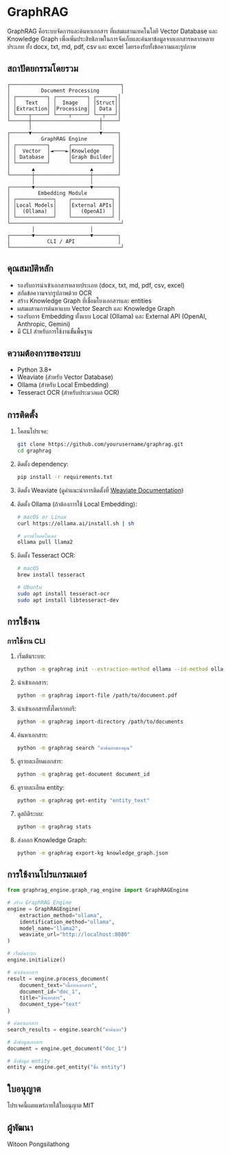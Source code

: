# GraphRAG

GraphRAG คือระบบจัดการและค้นหาเอกสาร ที่ผสมผสานเทคโนโลยี Vector Database และ Knowledge Graph เพื่อเพิ่มประสิทธิภาพในการจัดเก็บและค้นหาข้อมูลจากเอกสารหลากหลายประเภท ทั้ง docx, txt, md, pdf, csv และ excel โดยรองรับทั้งข้อความและรูปภาพ

## สถาปัตยกรรมโดยรวม

```
┌────────────────────────────────────┐
│          Document Processing       │
│ ┌──────────┐ ┌──────────┐ ┌──────┐│
│ │   Text   │ │  Image   │ │Struct││
│ │Extraction│ │Processing│ │ Data ││
│ └────┬─────┘ └────┬─────┘ └──┬───┘│
└──────┼──────────────────────┼─────┘
       │                      │
┌──────▼──────────────────────▼─────┐
│          GraphRAG Engine          │
│ ┌──────────┐      ┌─────────────┐ │
│ │  Vector  │◄────►│Knowledge    │ │
│ │ Database │      │Graph Builder│ │
│ └──────────┘      └─────────────┘ │
│       ▲                  ▲        │
└───────┼──────────────────┼────────┘
        │                  │
┌───────▼──────────────────▼────────┐
│         Embedding Module          │
│ ┌────────────┐    ┌─────────────┐ │
│ │Local Models│    │External APIs│ │
│ │  (Ollama)  │    │   (OpenAI)  │ │
│ └────────────┘    └─────────────┘ │
└────────────────────────────────────┘
        │                  │
┌───────▼──────────────────▼────────┐
│            CLI / API              │
└────────────────────────────────────┘
```

## คุณสมบัติหลัก

- รองรับการนำเข้าเอกสารหลายประเภท (docx, txt, md, pdf, csv, excel)
- สกัดข้อความจากรูปภาพด้วย OCR
- สร้าง Knowledge Graph ที่เชื่อมโยงเอกสารและ entities
- ผสมผสานการค้นหาแบบ Vector Search และ Knowledge Graph
- รองรับการ Embedding ทั้งแบบ Local (Ollama) และ External API (OpenAI, Anthropic, Gemini)
- มี CLI สำหรับการใช้งานขั้นพื้นฐาน

## ความต้องการของระบบ

- Python 3.8+
- Weaviate (สำหรับ Vector Database)
- Ollama (สำหรับ Local Embedding)
- Tesseract OCR (สำหรับประมวลผล OCR)

## การติดตั้ง

1. โคลนโปรเจค:
   ```bash
   git clone https://github.com/yourusername/graphrag.git
   cd graphrag
   ```

2. ติดตั้ง dependency:
   ```bash
   pip install -r requirements.txt
   ```

3. ติดตั้ง Weaviate (ดูคำแนะนำการติดตั้งที่ [Weaviate Documentation](https://weaviate.io/developers/weaviate/installation))

4. ติดตั้ง Ollama (ถ้าต้องการใช้ Local Embedding):
   ```bash
   # macOS or Linux
   curl https://ollama.ai/install.sh | sh
   
   # ดาวน์โหลดโมเดล
   ollama pull llama2
   ```

5. ติดตั้ง Tesseract OCR:
   ```bash
   # macOS
   brew install tesseract
   
   # Ubuntu
   sudo apt install tesseract-ocr
   sudo apt install libtesseract-dev
   ```

## การใช้งาน

### การใช้งาน CLI

1. เริ่มต้นระบบ:
   ```bash
   python -m graphrag init --extraction-method ollama --id-method ollama --model-name llama2
   ```

2. นำเข้าเอกสาร:
   ```bash
   python -m graphrag import-file /path/to/document.pdf
   ```

3. นำเข้าเอกสารทั้งไดเรกทอรี:
   ```bash
   python -m graphrag import-directory /path/to/documents
   ```

4. ค้นหาเอกสาร:
   ```bash
   python -m graphrag search "คำค้นหาของคุณ"
   ```

5. ดูรายละเอียดเอกสาร:
   ```bash
   python -m graphrag get-document document_id
   ```

6. ดูรายละเอียด entity:
   ```bash
   python -m graphrag get-entity "entity_text"
   ```

7. ดูสถิติระบบ:
   ```bash
   python -m graphrag stats
   ```

8. ส่งออก Knowledge Graph:
   ```bash
   python -m graphrag export-kg knowledge_graph.json
   ```

## การใช้งานโปรแกรมเมอร์

```python
from graphrag_engine.graph_rag_engine import GraphRAGEngine

# สร้าง GraphRAG Engine
engine = GraphRAGEngine(
    extraction_method="ollama",
    identification_method="ollama",
    model_name="llama2",
    weaviate_url="http://localhost:8080"
)

# เริ่มต้นระบบ
engine.initialize()

# นำเข้าเอกสาร
result = engine.process_document(
    document_text="เนื้อหาเอกสาร",
    document_id="doc_1",
    title="ชื่อเอกสาร",
    document_type="text"
)

# ค้นหาเอกสาร
search_results = engine.search("คำค้นหา")

# ดึงข้อมูลเอกสาร
document = engine.get_document("doc_1")

# ดึงข้อมูล entity
entity = engine.get_entity("ชื่อ entity")
```

## ใบอนุญาต

โปรเจคนี้เผยแพร่ภายใต้ใบอนุญาต MIT

## ผู้พัฒนา

Witoon Pongsilathong
